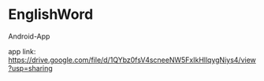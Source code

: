 # EnglishWord
Android-App

app link: https://drive.google.com/file/d/1QYbz0fsV4scneeNW5FxIkHllqygNiys4/view?usp=sharing 
